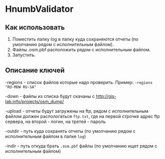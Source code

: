 ﻿# HnumbValidator
## Как использовать
1. Поместить папку log в папку куда сохраняются отчеты (по умолчанию рядом с исполнительным файлом).
2. Файлы .osm.pbf расположить рядом с исполнительным файлом.
3. Запустить.

## Описание ключей
-regions - список файлов которые надо проверить. Пример: ```-regions "RU-MOW RU-SA"```

-down - файлы из списка будут скачаны с http://gis-lab.info/projects/osm_dump/

-upload - отчеты будут загружены на ftp, рядом с исполнительным файлом должен распологаться ```ftp.txt```, где на первой строчке адрес ftp сервера, на второй - логин, на третей - пароль

-outdir - путь куда сохранять отчеты (по умолчанию рядом с исполнительным файлом в папке ```log```)

-indir - путь откуда брать ```.osm.pbf``` файлы (по умолчанию ищет рядом с исполнительным файлом)
